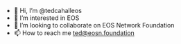 - 👋 Hi, I’m @tedcahalleos
- 👀 I’m interested in EOS
- 💞️ I’m looking to collaborate on EOS Network Foundation
- 📫 How to reach me ted@eosn.foundation

<!---
tedcahalleos/tedcahalleos is a ✨ special ✨ repository because its `README.md` (this file) appears on your GitHub profile.
You can click the Preview link to take a look at your changes.
--->
